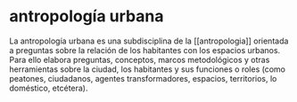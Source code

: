 # antropología urbana
La antropología urbana es una subdisciplina de la [[antropologia]] orientada a preguntas sobre la relación de los habitantes con los espacios urbanos. Para ello elabora preguntas, conceptos, marcos metodológicos y otras herramientas sobre la ciudad, los habitantes y sus funciones o roles (como peatones, ciudadanos, agentes transformadores, espacios, territorios, lo doméstico, etcétera).
